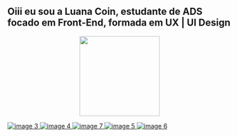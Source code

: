 ## Oiii eu sou a Luana Coin, estudante de ADS focado em Front-End, formada em UX | UI Design

<div align="center">
  <a href="https://github.com/luanacoin">
  <img height="180em" src="https://github-readme-stats.vercel.app/api?username=luanacoin&show_icons=true&theme=dark&include_all_commits=true&count_private=true"/>
</div>
 
![image 3](https://github.com/luanacoin/luanacoin/assets/106402298/6d6455ce-6e5a-4b46-b74d-9142f32c65a9)
![image 4](https://github.com/luanacoin/luanacoin/assets/106402298/682141c9-3670-49c3-afa6-3f013e2184e9)
![image 7](https://github.com/luanacoin/luanacoin/assets/106402298/90c7d00b-b40e-4c36-93bf-8256b8c5ca1b)
![image 5](https://github.com/luanacoin/luanacoin/assets/106402298/2bdddf0c-5000-4747-bffc-6708636b3aa6)
![image 6](https://github.com/luanacoin/luanacoin/assets/106402298/0ce97a09-04d1-4515-b61b-31888a2d9097)
